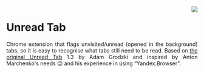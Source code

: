 <img src="https://github.com/stanislawru/unread-tab/raw/master/icons/unread-tab-048x048.png" align="right">
<h1>Unread Tab</h1>
<p align="justify">Chrome extension that flags unvisited/unread (opened in the background) tabs, so it is easy to recognise what tabs still need to be read. Based on <a href="https://chrome.google.com/webstore/detail/unread-tab/ofblopofekndelpkceaodkjcnfacmcfp" target="_blank">the original Unread Tab</a> 1.3 by Adam Grodzki and inspired by Anton Marchenko's needs 😉 and his experience in using “Yandex.Browser”.</p>
